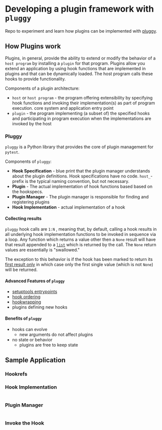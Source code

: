 # Developing a plugin framework with `pluggy`

Repo to experiment and learn how plugins can be implemented with [pluggy](https://pluggy.readthedocs.io/en/latest/).

## How Plugins work

Plugins, in general, provide the ability to extend or modify the behavior of a `host program` by installing a `plugin` for that program. Plugins allow you extend an application by using hook functions that are implemented in plugins and that can be dynamically loaded. The host program calls these hooks to provide functionality.

Components of a plugin architecture:

* `host` or `host program` - the program offering extensibility by specifying hook functions and invoking their implementation(s) as part of program execution. core system and application entry point
* `plugin` - the program implementing (a subset of) the specified hooks and participating in program execution when the implementations are invoked by the host

### Pluggy

`pluggy` is a Python library that provides the core of plugin management for `pytest`.

Components of `pluggy`:

* **Hook Specification** - blue print that the plugin manager understands about the plugin definitions. Hook specifications have no code. `host_`-prefix is the typical naming convention, but not necessary.
* **Plugin** - The actual implementation of hook functions based based on the hookspecs.
* **Plugin Manager** - The plugin manager is responsible for finding and registering plugins
* **Hook Implementation** - actual implementation of a hook

#### Collecting results

`pluggy` hook calls are `1:N` , meaning that, by default, calling a hook results in all underlying hook implementation functions to be invoked in sequence via a loop. Any function which returns a value other then a `None` result will have that result appended to a [`list`](https://docs.python.org/3/library/stdtypes.html#list) which is returned by the call. The `None` return values are essentially is "swallowed."

The exception to this behavior is if the hook has been marked to return its [first result only](https://pluggy.readthedocs.io/en/latest/#firstresult) in which case only the first single value (which is not `None`) will be returned.

#### Advanced Features of `pluggy`

* [setuptools entrypoints](https://pluggy.readthedocs.io/en/latest/index.html?highlight=setuptools#loading-setuptools-entry-points)
* [hook ordering](https://pluggy.readthedocs.io/en/latest/index.html?highlight=hook%20order#call-time-order)
* [hookwrapping](https://pluggy.readthedocs.io/en/latest/index.html?highlight=Wrappers#wrappers)
* plugins defining new hooks

#### Benefits of `pluggy`

* hooks can evolve
  * new arguments do not affect plugins
* no state or behavior
  * plugins are free to keep state

## Sample Application

### Hookrefs

### Hook Implementation

```python

```

### Plugin Manager

```python

```

### Invoke the Hook

```python

```
